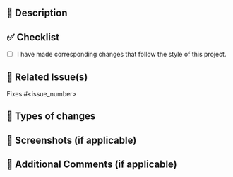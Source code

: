 <!-- Please make sure you follow the naming conventions for Pull Request! -->
<!-- Naming conventions: https://openprep.pages.dev/naming-conventions/ -->

## 📑 Description

<!-- Please include a summary of this pull request. -->

## ✅ Checklist

<!-- Mark with [x] the checklist that applies, and ensure all items are completed before submitting your PR. -->

- [ ] I have made corresponding changes that follow the style of this project.

## 🔗 Related Issue(s)

<!-- List related issues below by using `Fixes #` or `Closes #`. -->
<!-- example: Fixes #123 or Closes #123 -->

Fixes #<issue_number>

## 🚀 Types of changes

<!-- What types of changes does this pull request introduce? You can select the relevant ones. -->
<!-- Please uncomment the relevant ones -->

<!-- - [x] Bug fix (non-breaking change which fixes an issue) -->
<!-- - [x] Documentation update (docs for this project) -->

## 📸 Screenshots (if applicable)

<!-- If applicable, add screenshots or screen recordings to explain the visual or functional changes. -->

## 💬 Additional Comments (if applicable)

<!-- Add any additional comments or explanations here. -->
